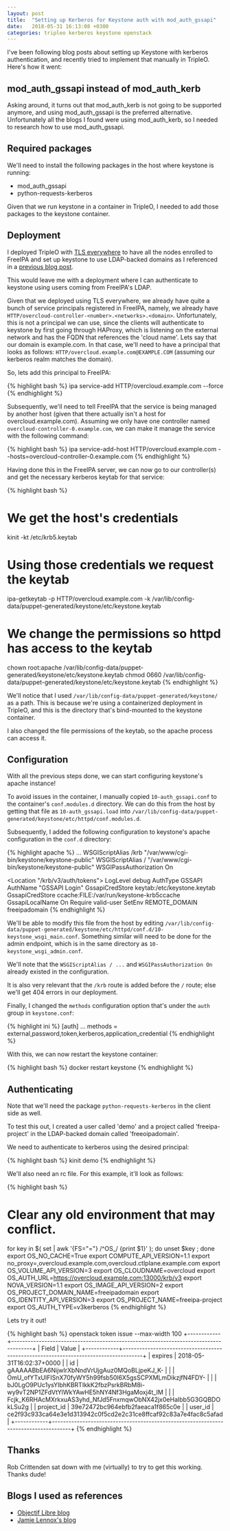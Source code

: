 ```yaml
---
layout: post
title:  "Setting up Kerberos for Keystone auth with mod_auth_gssapi"
date:   2018-05-31 16:13:08 +0300
categories: tripleo kerberos keystone openstack
---
```


I've been following blog posts about setting up Keystone with kerberos
authentication, and recently tried to implement that manually in TripleO.
Here's how it went:

mod_auth_gssapi instead of mod_auth_kerb
----------------------------------------

Asking around, it turns out that mod_auth_kerb is not going to be supported
anymore, and using mod_auth_gssapi is the preferred alternative. Unfortunately
all the blogs I found were using mod_auth_kerb, so I needed to research how to
use mod_auth_gssapi.

Required packages
-----------------

We'll need to install the following packages in the host where keystone is
running:

* mod_auth_gssapi
* python-requests-kerberos

Given that we run keystone in a container in TripleO, I needed to add those
packages to the keystone container.

Deployment
----------

I deployed TripleO with [TLS everywhere][tls-everywhere] to have all the nodes enrolled to
FreeIPA and set up keystone to use LDAP-backed domains as I referenced in a
[previous blog post][previous-blog-post].

This would leave me with a deployment where I can authenticate to keystone
using users coming from FreeIPA's LDAP.

Given that we deployed using TLS everywhere, we already have quite a bunch of
service principals registered in FreeIPA, namely, we already have
`HTTP/overcloud-controller-<number>.<networks>.<domain>`. Unfortunately, this
is not a principal we can use, since the clients will authenticate to keystone
by first going through HAProxy, which is listening on the external network and
has the FQDN that references the 'cloud name'. Lets say that our domain is
example.com. In that case, we'll need to have a principal that looks as
follows: `HTTP/overcloud.example.com@EXAMPLE.COM` (assuming our kerberos
realm matches the domain).

So, lets add this principal to FreeIPA:


{% highlight bash %}
ipa service-add HTTP/overcloud.example.com --force
{% endhighlight %}

Subsequently, we'll need to tell FreeIPA that the service is being managed by
another host (given that there actually isn't a host for
overcloud.example.com). Assuming we only have one controller named
`overcloud-controller-0.example.com`, we can make it manage the service with
the following command:

{% highlight bash %}
ipa service-add-host HTTP/overcloud.example.com --hosts=overcloud-controller-0.example.com
{% endhighlight %}

Having done this in the FreeIPA server, we can now go to our controller(s) and
get the necessary kerberos keytab for that service:

{% highlight bash %}
# We get the host's credentials
kinit -kt /etc/krb5.keytab

# Using those credentials we request the keytab
ipa-getkeytab -p HTTP/overcloud.example.com -k /var/lib/config-data/puppet-generated/keystone/etc/keystone.keytab

# We change the permissions so httpd has access to the keytab
chown root:apache /var/lib/config-data/puppet-generated/keystone/etc/keystone.keytab
chmod 0660 /var/lib/config-data/puppet-generated/keystone/etc/keystone.keytab
{% endhighlight %}

We'll notice that I used `/var/lib/config-data/puppet-generated/keystone/` as
a path. This is because we're using a containerized deployment in TripleO, and
this is the directory that's bind-mounted to the keystone container.

I also changed the file permissions of the keytab, so the apache process can
access it.

Configuration
-------------

With all the previous steps done, we can start configuring keystone's apache
instance!

To avoid issues in the container, I manually copied `10-auth_gssapi.conf` to
the container's `conf.modules.d` directory. We can do this from the host by
getting that file as `10-auth_gssapi.load` into
`/var/lib/config-data/puppet-generated/keystone/etc/httpd/conf.modules.d`.

Subsequently, I added the following configuration to keystone's apache
configuration in the `conf.d` directory:

{% highlight apache %}
  ...
  WSGIScriptAlias /krb "/var/www/cgi-bin/keystone/keystone-public"
  WSGIScriptAlias / "/var/www/cgi-bin/keystone/keystone-public"
  WSGIPassAuthorization On

  <Location "/krb/v3/auth/tokens">
        LogLevel debug
        AuthType GSSAPI
        AuthName "GSSAPI Login"
        GssapiCredStore keytab:/etc/keystone.keytab
        GssapiCredStore ccache:FILE:/var/run/keystone-krb5ccache
        GssapiLocalName On
        Require valid-user
        SetEnv REMOTE_DOMAIN freeipadomain
  </Location>
{% endhighlight %}

We'll be able to modify this file from the host by editing
`/var/lib/config-data/puppet-generated/keystone/etc/httpd/conf.d/10-keystone_wsgi_main.conf`.
Something similar will need to be done for the admin endpoint, which is in the
same directory as `10-keystone_wsgi_admin.conf`.

We'll note that the `WSGIScriptAlias / ...` and `WSGIPassAuthorization On`
already existed in the configuration.

It is also very relevant that the `/krb` route is added before the `/` route;
else we'll get 404 errors in our deployment.

Finally, I changed the `methods` configuration option that's under the `auth`
group in `keystone.conf`:

{% highlight ini %}
[auth]
...
methods = external,password,token,kerberos,application_credential
{% endhighlight %}

With this, we can now restart the keystone container:

{% highlight bash %}
docker restart keystone
{% endhighlight %}

Authenticating
--------------

Note that we'll need the package `python-requests-kerberos` in the client side
as well.

To test this out, I created a user called 'demo' and a project called
'freeipa-project' in the LDAP-backed domain called 'freeoipadomain'.

We need to authenticate to kerberos using the desired principal:

{% highlight bash %}
kinit demo
{% endhighlight %}

We'll also need an rc file. For this example, it'll look as follows:

{% highlight bash %}
# Clear any old environment that may conflict.
for key in $( set | awk '{FS="="}  /^OS_/ {print $1}' ); do unset $key ; done
export OS_NO_CACHE=True
export COMPUTE_API_VERSION=1.1
export no_proxy=,overcloud.example.com,overcloud.ctlplane.example.com
export OS_VOLUME_API_VERSION=3
export OS_CLOUDNAME=overcloud
export OS_AUTH_URL=https://overcloud.example.com:13000/krb/v3
export NOVA_VERSION=1.1
export OS_IMAGE_API_VERSION=2
export OS_PROJECT_DOMAIN_NAME=freeipadomain
export OS_IDENTITY_API_VERSION=3
export OS_PROJECT_NAME=freeipa-project
export OS_AUTH_TYPE=v3kerberos
{% endhighlight %}

Lets try it out!

{% highlight bash %}
openstack token issue --max-width 100
+------------+-------------------------------------------------------------------------------------+
| Field      | Value                                                                               |
+------------+-------------------------------------------------------------------------------------+
| expires    | 2018-05-31T16:02:37+0000                                                            |
| id         | gAAAAABbEA6NijwIrXbNndVrUjgAuz0MQoBLjpeKJ_K-                                        |
|            | OmU_ofYTxUlFISnX70fyWY5h99fsb50l6X5gsSCPXMLmDikzjfN4FDY-                            |
|            | bJ0LgO9PUc1ysYIbhKBRTIkkK2fbzPsrkBRbM8i-wy9vT2NP1ZFdVtYlWkYAwHE5hNY4Nf3HgaMoxj4t_IM |
|            | Fcjk_K6RHAcMXrkxuAS3yhd_NfJd5FnxmqwObNX42jx0eHaIbb5G3GQBDOkLSu2g                    |
| project_id | 39e72472bc964ebfb2faeaca1f865c0e                                                    |
| user_id    | ce2f93c933ca64e3e1d313942c0f5cd2e2c31ce8ffcaf92c83a7e4fac8c5afad                    |
+------------+-------------------------------------------------------------------------------------+
{% endhighlight %}

Thanks
------

Rob Crittenden sat down with me (virtually) to try to get this working. Thanks
dude!

Blogs I used as references
--------------------------

* [Objectif Libre blog](https://www.objectif-libre.com/en/blog/2018/02/26/kerberos-authentication-for-keystone/)
* [Jamie Lennox's blog](https://www.jamielennox.net/blog/2015/02/12/step-by-step-kerberized-keystone/)

[tls-everywhere]: http://tripleo.org/install/advanced_deployment/ssl.html#tls-everywhere-for-the-overcloud
[previous-blog-post]: /2017/freeipa-ldap/
